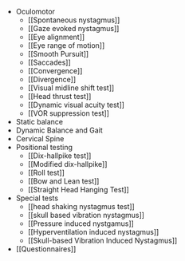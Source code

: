 - Oculomotor
	- [[Spontaneous nystagmus]]
	- [[Gaze evoked nystagmus]]
	- [[Eye alignment]]
	- [[Eye range of motion]]
	- [[Smooth Pursuit]]
	- [[Saccades]]
	- [[Convergence]]
	- [[Divergence]]
	- [[Visual midline shift test]]
	- [[Head thrust test]]
	- [[Dynamic visual acuity test]]
	- [[VOR suppression test]]
- Static balance
- Dynamic Balance and Gait
- Cervical Spine
- Positional testing
	- [[Dix-hallpike test]]
	- [[Modified dix-hallpike]]
	- [[Roll test]]
	- [[Bow and Lean test]]
	- [[Straight Head Hanging Test]]
- Special tests
	- [[head shaking nystagmus test]]
	- [[skull based vibration nystagmus]]
	- [[Pressure induced nystgamus]]
	- [[Hyperventilation induced nystagmus]]
	- [[Skull-based Vibration Induced Nystagmus]]
- [[Questionnaires]]